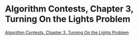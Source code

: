 # Algorithm Contests, Chapter 3, Turning On the Lights Problem
[Algorithm Contests, Chapter 3, Turning On the Lights Problem](https://aiwithcloud.com/2022/09/15/algorithm_contests_chapter_3_turning_on_the_lights_problem/)
